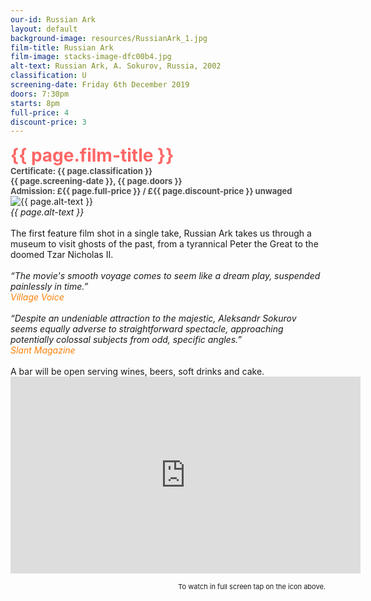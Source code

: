 ```yaml
---
our-id: Russian Ark
layout: default
background-image: resources/RussianArk_1.jpg
film-title: Russian Ark
film-image: stacks-image-dfc00b4.jpg
alt-text: Russian Ark, A. Sokurov, Russia, 2002
classification: U
screening-date: Friday 6th December 2019
doors: 7:30pm
starts: 8pm
full-price: 4
discount-price: 3
---
```


<div id="stacks_out_6_page8" class="stacks_top">
  <div id="stacks_in_6_page8" class="">
    <div id="stacks_out_4387_page8" class="stacks_out">
      <div id="stacks_in_4387_page8" class="stacks_in text_stack">
        <span style="font-size:28px; color:#FF6666;font-weight:bold; ">{{ page.film-title }}<br /></span>
        <span style="font-size:13px; color:#4C4C4C;font-weight:bold; ">Certificate: {{ page.classification }}<br /></span>
        <span style="font-size:13px; color:#4C4C4C;font-weight:bold; ">{{ page.screening-date }}, {{ page.doors }}<br /></span>
        <span style="font-size:13px; color:#4C4C4C;font-weight:bold; ">Admission: &pound;{{ page.full-price }} / &pound;{{ page.discount-price }} unwaged</span>
      </div>
    </div>
    <div id="stacks_out_4385_page8" class="stacks_out">
      <div id="stacks_in_4385_page8" class="stacks_in image_stack">
        <div class="centered_image" >
            <img class="imageStyle" src="{{ 'files' | relative_url}}/{{ page.film-image }}" alt="{{ page.alt-text }}" />
        </div>
      </div>
    </div>
    <div id="stacks_out_4380_page8" class="stacks_out">
      <div id="stacks_in_4380_page8" class="stacks_in text_stack">
        <em>{{ page.alt-text }}<br /></em>
        <em><br /></em>The first feature film shot in a single take, Russian Ark takes us through a museum to visit ghosts of the past, from a tyrannical Peter the Great to the doomed Tzar Nicholas II. <br /><br />
        <em>&ldquo;The movie's smooth voyage comes to seem like a dream play, suspended painlessly in time.&rdquo;<br /></em>
        <span style="color:#FC8008;"><em>Village Voice<br /></em></span>
        <em><br />&ldquo;Despite an undeniable attraction to the majestic, Aleksandr Sokurov seems equally adverse to straightforward spectacle, approaching potentially colossal subjects from odd, specific angles.&rdquo;<br /></em>
        <span style="color:#FC8008;"><em>Slant Magazine</em></span>
        <em><br /></em><br />A bar will be open serving wines, beers, soft drinks and cake.
      </div>
    </div>
    <div id="stacks_out_456_page8" class="stacks_out">
      <div id="stacks_in_456_page8" class="stacks_in html_stack">
        <div class="video-container">
          <iframe width="560" height="315" src="https://www.youtube.com/embed/ZV1kphEEXn8" frameborder="0" allow="accelerometer; encrypted-media; gyroscope; picture-in-picture" allowfullscreen></iframe>
        </div>
      </div>
    </div>
    <div id="stacks_out_570_page8" class="stacks_out">
      <div id="stacks_in_570_page8" class="stacks_in text_stack">
        <p style="text-align:right;"><span style="font-size:11px; ">To watch in full screen tap on the icon above.</span></p>
      </div>
    </div>
  </div>
</div>
